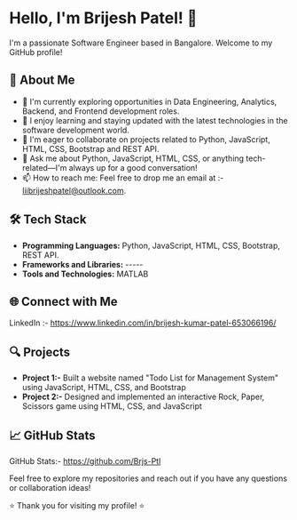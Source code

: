 # Hello, I'm Brijesh Patel! 👋

I'm a passionate Software Engineer based in Bangalore. Welcome to my GitHub profile!

## 🚀 About Me

- 🔭 I'm currently exploring opportunities in Data Engineering, Analytics, Backend, and Frontend development roles.
- 🌱 I enjoy learning and staying updated with the latest technologies in the software development world.
- 👯 I'm eager to collaborate on projects related to Python, JavaScript, HTML, CSS, Bootstrap and REST API.
- 💬 Ask me about Python, JavaScript, HTML, CSS, or anything tech-related—I'm always up for a good conversation!
- 📫 How to reach me: Feel free to drop me an email at :- liibrijeshpatel@outlook.com.

## 🛠️ Tech Stack

- **Programming Languages:** Python, JavaScript, HTML, CSS, Bootstrap, REST API.
- **Frameworks and Libraries:** -----
- **Tools and Technologies:** MATLAB

## 🌐 Connect with Me

LinkedIn :- https://www.linkedin.com/in/brijesh-kumar-patel-653066196/


## 🔍 Projects
- **Project 1:-** Built a website named "Todo List for Management System" using JavaScript, HTML, CSS, and Bootstrap
- **Project 2:-** Designed and implemented an interactive Rock, Paper, Scissors game using HTML, CSS, and JavaScript

## 📈 GitHub Stats

GitHub Stats:- https://github.com/Brjs-Ptl

Feel free to explore my repositories and reach out if you have any questions or collaboration ideas!

⭐️ Thank you for visiting my profile! ⭐️

